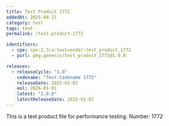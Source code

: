 ```yaml
---
title: Test Product 1772
addedAt: 2025-08-21
category: test
tags: test
permalink: /test-product-1772

identifiers:
  - cpe: cpe:2.3:a:testvendor:test_product_1772
  - purl: pkg:generic/test_product_1772@1.0.0

releases:
  - releaseCycle: "1.0"
    codename: "Test Codename 1772"
    releaseDate: 2025-01-01
    eol: 2026-01-01
    latest: "1.0.0"
    latestReleaseDate: 2025-01-01
---
```


This is a test product file for performance testing. Number: 1772
